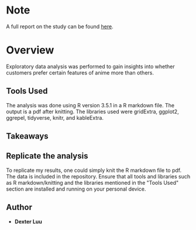 # Note
A full report on the study can be found [here](https://docs.google.com/viewer?url=https://github.com/dexkluu/Features-affecting-animated-media-rating-and-rank/raw/master/R_Markdown_Output%2C%20Exploratory%20Analysis.pdf).

# Overview
Exploratory data analysis was performed to gain insights into whether customers prefer certain features of anime more than others.

## Tools Used

The analysis was done using R version 3.5.1 in a R markdown file. The output is a pdf after knitting. The libraries used were gridExtra, ggplot2, ggrepel, tidyverse, knitr, and kableExtra.

## Takeaways


## Replicate the analysis

To replicate my results, one could simply knit the R markdown file to pdf. The data is included in the repository. Ensure that all tools and libraries such as R markdown/knitting and the libraries mentioned in the "Tools Used" section are installed and running on your personal device.

## Author
* **Dexter Luu**
